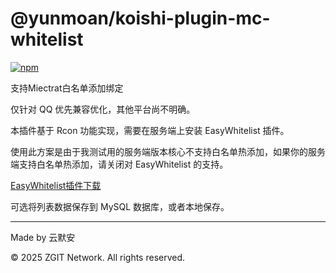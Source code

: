 # @yunmoan/koishi-plugin-mc-whitelist

[![npm](https://img.shields.io/npm/v/@yunmoan/koishi-plugin-mc-whitelist?style=flat-square)](https://www.npmjs.com/package/@yunmoan/koishi-plugin-mc-whitelist)

支持Miectrat白名单添加绑定

仅针对 QQ 优先兼容优化，其他平台尚不明确。

本插件基于 Rcon 功能实现，需要在服务端上安装 EasyWhitelist 插件。

使用此方案是由于我测试用的服务端版本核心不支持白名单热添加，如果你的服务端支持白名单热添加，请关闭对 EasyWhitelist 的支持。

[EasyWhitelist插件下载](https://www.spigotmc.org/resources/easywhitelist-name-based-whitelist.65222/)

可选将列表数据保存到 MySQL 数据库，或者本地保存。
***
Made by 云默安

© 2025 ZGIT Network. All rights reserved.
